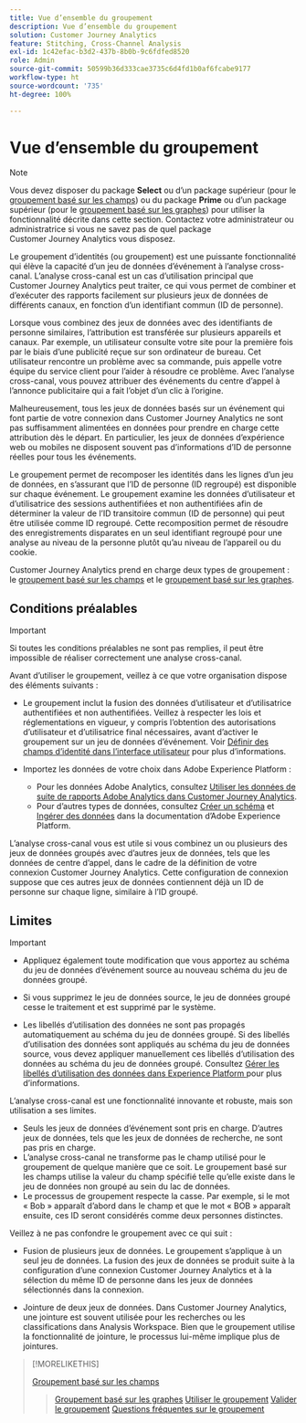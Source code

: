 ```yaml
---
title: Vue d’ensemble du groupement
description: Vue d’ensemble du groupement
solution: Customer Journey Analytics
feature: Stitching, Cross-Channel Analysis
exl-id: 1c42efac-b3d2-437b-8b0b-9c6fdfed8520
role: Admin
source-git-commit: 50599b36d333cae3735c6d4fd1b0af6fcabe9177
workflow-type: ht
source-wordcount: '735'
ht-degree: 100%

---
```


# Vue d’ensemble du groupement

>[!NOTE]
>
>Vous devez disposer du package **Select** ou d’un package supérieur (pour le [groupement basé sur les champs](fbs.md)) ou du package **Prime** ou d’un package supérieur (pour le [groupement basé sur les graphes](gbs.md)) pour utiliser la fonctionnalité décrite dans cette section. Contactez votre administrateur ou administratrice si vous ne savez pas de quel package Customer Journey Analytics vous disposez.

Le groupement d’identités (ou groupement) est une puissante fonctionnalité qui élève la capacité d’un jeu de données d’événement à l’analyse cross-canal. L’analyse cross-canal est un cas d’utilisation principal que Customer Journey Analytics peut traiter, ce qui vous permet de combiner et d’exécuter des rapports facilement sur plusieurs jeux de données de différents canaux, en fonction d’un identifiant commun (ID de personne).

Lorsque vous combinez des jeux de données avec des identifiants de personne similaires, l’attribution est transférée sur plusieurs appareils et canaux. Par exemple, un utilisateur consulte votre site pour la première fois par le biais d’une publicité reçue sur son ordinateur de bureau. Cet utilisateur rencontre un problème avec sa commande, puis appelle votre équipe du service client pour l’aider à résoudre ce problème. Avec l’analyse cross-canal, vous pouvez attribuer des événements du centre d’appel à l’annonce publicitaire qui a fait l’objet d’un clic à l’origine.

Malheureusement, tous les jeux de données basés sur un événement qui font partie de votre connexion dans Customer Journey Analytics ne sont pas suffisamment alimentées en données pour prendre en charge cette attribution dès le départ. En particulier, les jeux de données d’expérience web ou mobiles ne disposent souvent pas d’informations d’ID de personne réelles pour tous les événements.

Le groupement permet de recomposer les identités dans les lignes d’un jeu de données, en s’assurant que l’ID de personne (ID regroupé) est disponible sur chaque événement. Le groupement examine les données d’utilisateur et d’utilisatrice des sessions authentifiées et non authentifiées afin de déterminer la valeur de l’ID transitoire commun (ID de personne) qui peut être utilisée comme ID regroupé. Cette recomposition permet de résoudre des enregistrements disparates en un seul identifiant regroupé pour une analyse au niveau de la personne plutôt qu’au niveau de l’appareil ou du cookie.

Customer Journey Analytics prend en charge deux types de groupement : le [groupement basé sur les champs](fbs.md) et le [groupement basé sur les graphes](gbs.md).

## Conditions préalables

>[!IMPORTANT]
>
>Si toutes les conditions préalables ne sont pas remplies, il peut être impossible de réaliser correctement une analyse cross-canal.

Avant d’utiliser le groupement, veillez à ce que votre organisation dispose des éléments suivants :

- Le groupement inclut la fusion des données d’utilisateur et d’utilisatrice authentifiées et non authentifiées. Veillez à respecter les lois et réglementations en vigueur, y compris lʼobtention des autorisations dʼutilisateur et d’utilisatrice final nécessaires, avant d’activer le groupement sur un jeu de données d’événement. Voir [Définir des champs d’identité dans l’interface utilisateur](https://experienceleague.adobe.com/fr/docs/experience-platform/xdm/ui/fields/identity) pour plus d’informations.

- Importez les données de votre choix dans Adobe Experience Platform :

   - Pour les données Adobe Analytics, consultez [Utiliser les données de suite de rapports Adobe Analytics dans Customer Journey Analytics](/help/getting-started/aa-vs-cja/aa-data-in-cja.md).
   - Pour d’autres types de données, consultez [Créer un schéma](https://experienceleague.adobe.com/fr/docs/experience-platform/xdm/tutorials/create-schema-ui) et [Ingérer des données](https://experienceleague.adobe.com/fr/docs/experience-platform/ingestion/home) dans la documentation d’Adobe Experience Platform.

L’analyse cross-canal vous est utile si vous combinez un ou plusieurs des jeux de données groupés avec d’autres jeux de données, tels que les données de centre d’appel, dans le cadre de la définition de votre connexion Customer Journey Analytics. Cette configuration de connexion suppose que ces autres jeux de données contiennent déjà un ID de personne sur chaque ligne, similaire à l’ID groupé.


## Limites

>[!IMPORTANT]
>
>
>- Appliquez également toute modification que vous apportez au schéma du jeu de données d’événement source au nouveau schéma du jeu de données groupé.
>
>- Si vous supprimez le jeu de données source, le jeu de données groupé cesse le traitement et est supprimé par le système.
>
>- Les libellés d’utilisation des données ne sont pas propagés automatiquement au schéma du jeu de données groupé. Si des libellés d’utilisation des données sont appliqués au schéma du jeu de données source, vous devez appliquer manuellement ces libellés d’utilisation des données au schéma du jeu de données groupé. Consultez [Gérer les libellés d’utilisation des données dans Experience Platform ](https://experienceleague.adobe.com/fr/docs/experience-platform/data-governance/labels/overview) pour plus d’informations.

L’analyse cross-canal est une fonctionnalité innovante et robuste, mais son utilisation a ses limites.

- Seuls les jeux de données dʼévénement sont pris en charge. D’autres jeux de données, tels que les jeux de données de recherche, ne sont pas pris en charge.
- Lʼanalyse cross-canal ne transforme pas le champ utilisé pour le groupement de quelque manière que ce soit. Le groupement basé sur les champs utilise la valeur du champ spécifié telle quʼelle existe dans le jeu de données non groupé au sein du lac de données.
- Le processus de groupement respecte la casse. Par exemple, si le mot « Bob » apparaît dʼabord dans le champ et que le mot « BOB » apparaît ensuite, ces ID seront considérés comme deux personnes distinctes.

Veillez à ne pas confondre le groupement avec ce qui suit :

- Fusion de plusieurs jeux de données. Le groupement s’applique à un seul jeu de données. La fusion des jeux de données se produit suite à la configuration d’une connexion Customer Journey Analytics et à la sélection du même ID de personne dans les jeux de données sélectionnés dans la connexion.

- Jointure de deux jeux de données. Dans Customer Journey Analytics, une jointure est souvent utilisée pour les recherches ou les classifications dans Analysis Workspace. Bien que le groupement utilise la fonctionnalité de jointure, le processus lui-même implique plus de jointures.

>[!MORELIKETHIS]
>
>[Groupement basé sur les champs](fbs.md)
>>[Groupement basé sur les graphes](gbs.md)
>>[Utiliser le groupement](use-stitching.md)
>>[Valider le groupement](validate.md)
>>[Questions fréquentes sur le groupement](faq.md)

